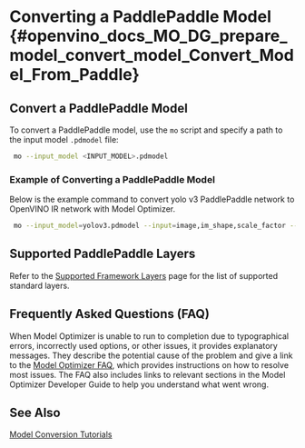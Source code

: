 # Converting a PaddlePaddle Model {#openvino_docs_MO_DG_prepare_model_convert_model_Convert_Model_From_Paddle}

## Convert a PaddlePaddle Model <a name="Convert_From_Paddle"></a>
To convert a PaddlePaddle model, use the `mo` script and specify a path to the input model `.pdmodel` file:

```sh
 mo --input_model <INPUT_MODEL>.pdmodel
```

### Example of Converting a PaddlePaddle Model
Below is the example command to convert yolo v3 PaddlePaddle network to OpenVINO IR network with Model Optimizer.

```sh
 mo --input_model=yolov3.pdmodel --input=image,im_shape,scale_factor --input_shape=[1,3,608,608],[1,2],[1,2] --reverse_input_channels --output=save_infer_model/scale_0.tmp_1,save_infer_model/scale_1.tmp_1
```

## Supported PaddlePaddle Layers
Refer to the [Supported Framework Layers](../Supported_Frameworks_Layers.md) page for the list of supported standard layers.

## Frequently Asked Questions (FAQ)

When Model Optimizer is unable to run to completion due to typographical errors, incorrectly used options, or other issues, it provides explanatory messages. They describe the potential cause of the problem and give a link to the [Model Optimizer FAQ](../Model_Optimizer_FAQ.md), which provides instructions on how to resolve most issues. The FAQ also includes links to relevant sections in the Model Optimizer Developer Guide to help you understand what went wrong.

## See Also
[Model Conversion Tutorials](Convert_Model_Tutorials.md)
